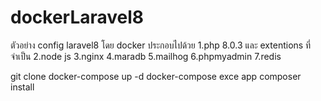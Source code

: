 # dockerLaravel8

ตัวอย่าง config laravel8 โดย docker 
ประกอบไปด้วย 
1.php 8.0.3 และ extentions ที่จำเป็น
2.node js 
3.nginx
4.maradb
5.mailhog
6.phpmyadmin
7.redis

git clone 
docker-compose up -d
docker-compose exce app composer install
